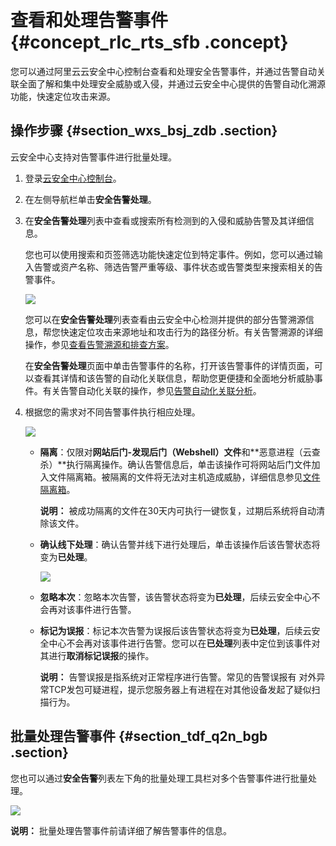 # 查看和处理告警事件 {#concept_rlc_rts_sfb .concept}

您可以通过阿里云云安全中心控制台查看和处理安全告警事件，并通过告警自动关联全面了解和集中处理安全威胁或入侵，并通过云安全中心提供的告警自动化溯源功能，快速定位攻击来源。

## 操作步骤 {#section_wxs_bsj_zdb .section}

云安全中心支持对告警事件进行批量处理。

1.  登录[云安全中心控制台](https://yundun.console.aliyun.com/?p=sas)。
2.  在左侧导航栏单击**安全告警处理**。
3.  在**安全告警处理**列表中查看或搜索所有检测到的入侵和威胁告警及其详细信息。

    您也可以使用搜索和页签筛选功能快速定位到特定事件。例如，您可以通过输入告警或资产名称、筛选告警严重等级、事件状态或告警类型来搜索相关的告警事件。

    ![](http://static-aliyun-doc.oss-cn-hangzhou.aliyuncs.com/assets/img/61174/155953386633906_zh-CN.png)

    您可以在**安全告警处理**列表查看由云安全中心检测并提供的部分告警溯源信息，帮您快速定位攻击来源地址和攻击行为的路径分析。有关告警溯源的详细操作，参见[查看告警溯源和排查方案](intl.zh-CN/用户指南/安全告警处理/查看告警溯源和排查方案.md#)。

    在**安全告警处理**页面中单击告警事件的名称，打开该告警事件的详情页面，可以查看其详情和该告警的自动化关联信息，帮助您更便捷和全面地分析威胁事件。有关告警自动化关联的操作，参见[告警自动化关联分析](intl.zh-CN/用户指南/安全告警处理/告警自动化关联分析.md#)。

4.  根据您的需求对不同告警事件执行相应处理。

    ![](http://static-aliyun-doc.oss-cn-hangzhou.aliyuncs.com/assets/img/61174/155953386633907_zh-CN.png)

    -   **隔离**：仅限对**网站后门-发现后门（Webshell）文件**和**恶意进程（云查杀）**执行隔离操作。确认告警信息后，单击该操作可将网站后门文件加入文件隔离箱。被隔离的文件将无法对主机造成威胁，详细信息参见[文件隔离箱](intl.zh-CN/用户指南/安全告警处理/文件隔离箱.md#)。

        **说明：** 被成功隔离的文件在30天内可执行一键恢复，过期后系统将自动清除该文件。

    -   **确认线下处理**：确认告警并线下进行处理后，单击该操作后该告警状态将变为**已处理**。

        ![](http://static-aliyun-doc.oss-cn-hangzhou.aliyuncs.com/assets/img/61174/155953386635082_zh-CN.png)

    -   **忽略本次**：忽略本次告警，该告警状态将变为**已处理**，后续云安全中心不会再对该事件进行告警。
    -   **标记为误报**：标记本次告警为误报后该告警状态将变为**已处理**，后续云安全中心不会再对该事件进行告警。您可以在**已处理**列表中定位到该事件对其进行**取消标记误报**的操作。

        **说明：** 告警误报是指系统对正常程序进行告警。常见的告警误报有 对外异常TCP发包可疑进程，提示您服务器上有进程在对其他设备发起了疑似扫描行为。


## 批量处理告警事件 {#section_tdf_q2n_bgb .section}

您也可以通过**安全告警**列表左下角的批量处理工具栏对多个告警事件进行批量处理。

![](http://static-aliyun-doc.oss-cn-hangzhou.aliyuncs.com/assets/img/61174/155953386633908_zh-CN.png)

**说明：** 批量处理告警事件前请详细了解告警事件的信息。

